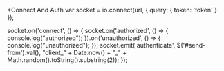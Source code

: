 *Connect And Auth
var socket = io.connect(url, {
  query: { token: 'token' }
});

socket.on('connect', () => {
  socket.on('authorized', () => {
    console.log("authorized");
  }).on('unauthorized', () => {
    console.log("unauthorized");
  });
  socket.emit('authenticate', $('#send-from').val(), "client_" + Date.now() + "_" + Math.random().toString().substring(2));
});
